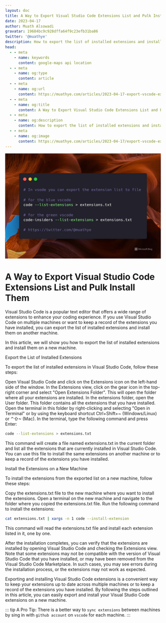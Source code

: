 ```yaml
---
layout: doc
title: A Way to Export Visual Studio Code Extensions List and Pulk Install Them
date: 2023-04-17
author: Muath Alsowadi
gravatar: 19684bc9c928dffa64f9c23efb31ba86
twitter: '@muathye'
description: How to export the list of installed extensions and install them on a new machine.
head:
  - - meta
    - name: keywords
      content: google-maps api location
  - - meta
    - name: og:type
      content: article
  - - meta
    - name: og:url
      content: https://muathye.com/articles/2023-04-17-export-vscode-extensions-list
  - - meta
    - name: og:title
      content: A Way to Export Visual Studio Code Extensions List and Pulk Install Them
  - - meta
    - name: og:description
      content: How to export the list of installed extensions and install them on a new machine.
  - - meta
    - name: og:image
      content: https://muathye.com/articles/2023-04-17/export-vscode-extensions-list.png
---
```


![An image](/articles/2023-04-17/export-vscode-extensions-list.png)

# A Way to Export Visual Studio Code Extensions List and Pulk Install Them

Visual Studio Code is a popular text editor that offers a wide range of extensions to enhance your coding experience. If you use Visual Studio Code on multiple machines or want to keep a record of the extensions you have installed, you can export the list of installed extensions and install them on another machine.

In this article, we will show you how to export the list of installed extensions and install them on a new machine.

Export the List of Installed Extensions

To export the list of installed extensions in Visual Studio Code, follow these steps:

Open Visual Studio Code and click on the Extensions icon on the left-hand side of the window.
In the Extensions view, click on the gear icon in the top-right corner and select "Open Extensions Folder". This will open the folder where all your extensions are installed.
In the extensions folder, open the User folder. This folder contains all the extensions that you have installed.
Open the terminal in this folder by right-clicking and selecting "Open in Terminal" or by using the keyboard shortcut Ctrl+Shift+~ (Windows/Linux) or ⌃⇧~ (Mac).
In the terminal, type the following command and press Enter:

```sh
code --list-extensions > extensions.txt
```

This command will create a file named extensions.txt in the current folder and list all the extensions that are currently installed in Visual Studio Code. You can use this file to install the same extensions on another machine or to keep a record of the extensions you have installed.

Install the Extensions on a New Machine

To install the extensions from the exported list on a new machine, follow these steps:

Copy the extensions.txt file to the new machine where you want to install the extensions.
Open a terminal on the new machine and navigate to the folder where you copied the extensions.txt file.
Run the following command to install the extensions:

```sh
cat extensions.txt | xargs -n 1 code --install-extension
```

This command will read the extensions.txt file and install each extension listed in it, one by one.

After the installation completes, you can verify that the extensions are installed by opening Visual Studio Code and checking the Extensions view.
Note that some extensions may not be compatible with the version of Visual Studio Code that you have installed, or may have been removed from the Visual Studio Code Marketplace. In such cases, you may see errors during the installation process, or the extensions may not work as expected.

Exporting and installing Visual Studio Code extensions is a convenient way to keep your extensions up to date across multiple machines or to keep a record of the extensions you have installed. By following the steps outlined in this article, you can easily export and install your Visual Studio Code extensions on a new machine.

::: tip
A Pro Tip: There is a better way to `sync extensions` between machines by sing in with `github account` on `vscode` for each machine.
:::